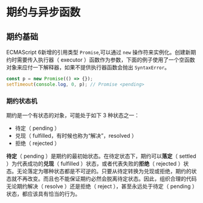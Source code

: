 # 期约与异步函数

## 期约基础

ECMAScript 6新增的引用类型 `Promise`,可以通过 `new` 操作符来实例化。创建新期约时需要传入执行器（ executor ）函数作为参数，下面的例子使用了一个空函数对象来应付一下解释器，如果不提供执行器函数会抛出 `SyntaxError`。

``` javascript
const p = new Promise(() => {});
setTimeout(console.log, 0, p); // Promise <pending>
```

### 期约状态机

期约是一个有状态的对象，可能处于如下 3 种状态之一：

- 待定（ pending ）
- 兑现（ fulfilled，有时候也称为“解决”，resolved ）
- 拒绝（ rejected ）

**待定**（ pending ）是期约的最初始状态。在待定状态下，期约可以**落定**（ settled ）为代表成功的**兑现**（ fulfilled ）状态，或者代表失败的**拒绝**（ rejected ）状态。无论落定为哪种状态都是不可逆的。只要从待定转换为兑现或拒绝，期约的状态就不再改变。而且也不能保证期约必然会脱离待定状态。因此，组织合理的代码无论期约解决（ resolve ）还是拒绝（ reject ），甚至永远处于待定（ pending ）状态，都应该具有恰当的行为。